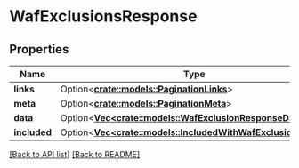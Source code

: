 # WafExclusionsResponse

## Properties

Name | Type | Description | Notes
------------ | ------------- | ------------- | -------------
**links** | Option<[**crate::models::PaginationLinks**](PaginationLinks.md)> |  | 
**meta** | Option<[**crate::models::PaginationMeta**](PaginationMeta.md)> |  | 
**data** | Option<[**Vec&lt;crate::models::WafExclusionResponseData&gt;**](WafExclusionResponseData.md)> |  | 
**included** | Option<[**Vec&lt;crate::models::IncludedWithWafExclusionItem&gt;**](IncludedWithWafExclusionItem.md)> |  | 

[[Back to API list]](../README.md#documentation-for-api-endpoints) [[Back to README]](../README.md)


